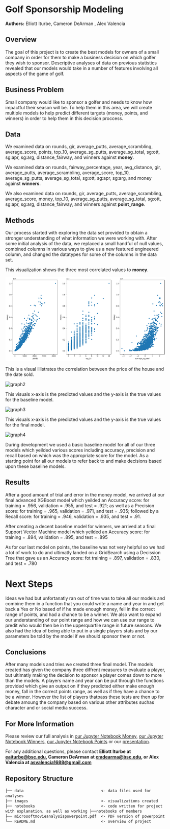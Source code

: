 # Golf Sponsorship Modeling

**Authors:** Elliott Iturbe, Cameron DeArman , Alex Valencia 

## Overview
The goal of this project is to create the best models for owners of a small company in order for them to make a business decision on which golfer they wish to sponsor. Descriptive analyses of data on previous statistics revealed that our models would take in a number of features involving all aspects of the game of golf.

## Business Problem
Small company would like to sponsor a golfer and needs to know how impactful their season will be. To help them in this area, we will create multiple models to help predict different targets (money, points, and winners) in order to help them in this decision proccess.

## Data
We examined data on rounds, gir, average_putts, average_scrambling, average_score, points, top_10, average_sg_putts, average_sg_total, sg:ott, sg:apr, sg:arg, distance_fairway, and winners against **money**.

We examined data on rounds, fairway_percentage, year, avg_distance, gir, average_putts, average_scrambling, average_score, top_10, average_sg_putts, average_sg_total, sg:ott, sg:apr, sg:arg, and money against **winners**.

We also examined data on rounds, gir, average_putts, average_scrambling, average_score, money, top_10, average_sg_putts, average_sg_total, sg:ott, sg:apr, sg:arg, distance_fairway, and winners against **point_range**.


## Methods
Our process started with exploring the data set provided to obtain a stronger understanding of what information we were working with. After some initial analysis of the data, we replaced a small handful of null values, combined columns in various ways to give us a new featured engineered column, and changed the datatypes for some of the columns in the data set.

This visualization shows the three most correlated values to **money**.

![graph1](./images/3mostcorr.png)

This is a visual illistrates the correlation between the price of the house and the date sold.

![graph2](./images/priceofhomebydate.png)

This visuals x-axis is the predicted values and the y-axis is the true values for the baseline model.

![graph3](./images/baselinescatter.png)

This visuals x-axis is the predicted values and the y-axis is the true values for the final model.

![graph4](./images/Finalmodelscatter.png)


During development we used a basic baseline model for all of our three models which yeilded various scores including accuracy, precision and recall based on which was the appropriate score for the model. As a starting point for all our models to refer back to and make decisions based upon these baseline models. 


## Results
After a good amount of trial and error in the money model, we arrived at our final advanced XGBoost model which yeilded an Accuracy score: for training = .956, validation = .955, and test = .921; as well as a Precision score: for training = .965, validation = .971, and test = .935; followed by a Recall score: for training = .946, validation = .935, and test = .91.

After creating a decent baseline model for winners, we arrived at a final Support Vector Machine model which yeilded an Accuracy score: for training = .894, validation = .895, and test = .895

As for our last model on points, the baseline was not very helpful so we had a lot of work to do and ultimatly landed on a GridSearch using a Decission Tree that gave us an Accuracy score: fot training = .897, validation = .830, and test = .780




# Next Steps
Ideas we had but unfortanatly ran out of time was to take all our models and combine them in a function that you could write a name and year in and get back a Yes or No based of if he made enough money, fell in the correct range of points, and had a chance to be a winner. We also want to expand our understanding of our point range and how we can use our range to predit who would then be in the upperquartile range in future seasons. We also had the idea of being able to put in a single players stats and by our parameters be told by the model if we should sponsor them or not. 

## Conclusions
After many models and tries we created three final model. The models created has given the company three diffrent measures to evaluate a player, but ultimatly making the decision to sponsor a player comes down to more than the models. A players name and year can be put through the functions provided which give an output on if they predicted either make enough money, fall in the correct points range, as well as if they have a chance to be a winner. However the list of players thatpass these tests are then up for debate amoung the company based on various other attributes suchas character and or social media success. 


## For More Information
Please review our full analysis in [our Jupyter Notebook Money](./report.ipynb), [our Jupyter Notebook Winners](./report.ipynb), [our Jupyter Notebook Points](./report.ipynb) or our [presentation](./microsoftmovieanalysispowerpoint.pdf).

For any additional questions, please contact **Elliott Iturbe at eaiturbe@bsc.edu, Cameron DeArman at cmdearma@bsc.edu, or Alex Valencia at asvalencia1688@gmail.com**

## Repository Structure

```
├── data                                  <- data files used for analyses
├── images                                <- visualizations created
├── notebooks                             <- code written for project with explanation, as well as working ├──notebooks of members
├── microsoftmovieanalysispowerpoint.pdf  <- PDF version of powerpoint
└── README.md                             <- overview of project
```
